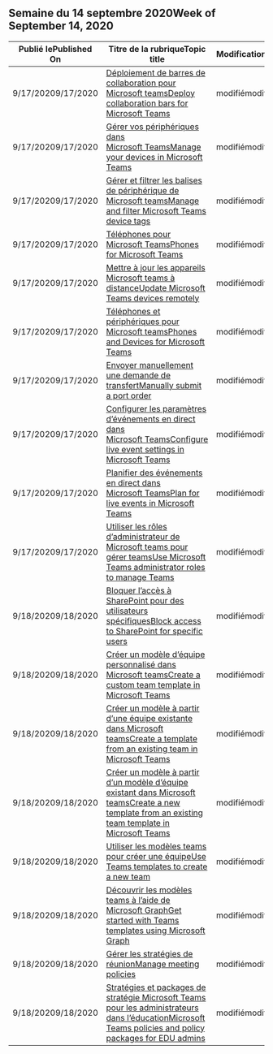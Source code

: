 <!-- This file is generated automatically each week. Changes made to this file will be overwritten.-->




## <a name="week-of-september-14-2020"></a><span data-ttu-id="1de74-101">Semaine du 14 septembre 2020</span><span class="sxs-lookup"><span data-stu-id="1de74-101">Week of September 14, 2020</span></span>


| <span data-ttu-id="1de74-102">Publié le</span><span class="sxs-lookup"><span data-stu-id="1de74-102">Published On</span></span> |<span data-ttu-id="1de74-103">Titre de la rubrique</span><span class="sxs-lookup"><span data-stu-id="1de74-103">Topic title</span></span> | <span data-ttu-id="1de74-104">Modification</span><span class="sxs-lookup"><span data-stu-id="1de74-104">Change</span></span> |
|------|------------|--------|
| <span data-ttu-id="1de74-105">9/17/2020</span><span class="sxs-lookup"><span data-stu-id="1de74-105">9/17/2020</span></span> | [<span data-ttu-id="1de74-106">Déploiement de barres de collaboration pour Microsoft teams</span><span class="sxs-lookup"><span data-stu-id="1de74-106">Deploy collaboration bars for Microsoft Teams</span></span>](/MicrosoftTeams/devices/collab-bar-deploy) | <span data-ttu-id="1de74-107">modifié</span><span class="sxs-lookup"><span data-stu-id="1de74-107">modified</span></span> |
| <span data-ttu-id="1de74-108">9/17/2020</span><span class="sxs-lookup"><span data-stu-id="1de74-108">9/17/2020</span></span> | [<span data-ttu-id="1de74-109">Gérer vos périphériques dans Microsoft Teams</span><span class="sxs-lookup"><span data-stu-id="1de74-109">Manage your devices in Microsoft Teams</span></span>](/MicrosoftTeams/devices/device-management) | <span data-ttu-id="1de74-110">modifié</span><span class="sxs-lookup"><span data-stu-id="1de74-110">modified</span></span> |
| <span data-ttu-id="1de74-111">9/17/2020</span><span class="sxs-lookup"><span data-stu-id="1de74-111">9/17/2020</span></span> | [<span data-ttu-id="1de74-112">Gérer et filtrer les balises de périphérique de Microsoft teams</span><span class="sxs-lookup"><span data-stu-id="1de74-112">Manage and filter Microsoft Teams device tags</span></span>](/MicrosoftTeams/devices/manage-device-tags) | <span data-ttu-id="1de74-113">modifié</span><span class="sxs-lookup"><span data-stu-id="1de74-113">modified</span></span> |
| <span data-ttu-id="1de74-114">9/17/2020</span><span class="sxs-lookup"><span data-stu-id="1de74-114">9/17/2020</span></span> | [<span data-ttu-id="1de74-115">Téléphones pour Microsoft Teams</span><span class="sxs-lookup"><span data-stu-id="1de74-115">Phones for Microsoft Teams</span></span>](/MicrosoftTeams/devices/phones-for-teams) | <span data-ttu-id="1de74-116">modifié</span><span class="sxs-lookup"><span data-stu-id="1de74-116">modified</span></span> |
| <span data-ttu-id="1de74-117">9/17/2020</span><span class="sxs-lookup"><span data-stu-id="1de74-117">9/17/2020</span></span> | [<span data-ttu-id="1de74-118">Mettre à jour les appareils Microsoft teams à distance</span><span class="sxs-lookup"><span data-stu-id="1de74-118">Update Microsoft Teams devices remotely</span></span>](/MicrosoftTeams/devices/remote-update) | <span data-ttu-id="1de74-119">modifié</span><span class="sxs-lookup"><span data-stu-id="1de74-119">modified</span></span> |
| <span data-ttu-id="1de74-120">9/17/2020</span><span class="sxs-lookup"><span data-stu-id="1de74-120">9/17/2020</span></span> | [<span data-ttu-id="1de74-121">Téléphones et périphériques pour Microsoft teams</span><span class="sxs-lookup"><span data-stu-id="1de74-121">Phones and Devices for Microsoft Teams</span></span>](/MicrosoftTeams/devices/usb-devices) | <span data-ttu-id="1de74-122">modifié</span><span class="sxs-lookup"><span data-stu-id="1de74-122">modified</span></span> |
| <span data-ttu-id="1de74-123">9/17/2020</span><span class="sxs-lookup"><span data-stu-id="1de74-123">9/17/2020</span></span> | [<span data-ttu-id="1de74-124">Envoyer manuellement une demande de transfert</span><span class="sxs-lookup"><span data-stu-id="1de74-124">Manually submit a port order</span></span>](/MicrosoftTeams/phone-number-calling-plans/manually-submit-port-order) | <span data-ttu-id="1de74-125">modifié</span><span class="sxs-lookup"><span data-stu-id="1de74-125">modified</span></span> |
| <span data-ttu-id="1de74-126">9/17/2020</span><span class="sxs-lookup"><span data-stu-id="1de74-126">9/17/2020</span></span> | [<span data-ttu-id="1de74-127">Configurer les paramètres d’événements en direct dans Microsoft Teams</span><span class="sxs-lookup"><span data-stu-id="1de74-127">Configure live event settings in Microsoft Teams</span></span>](/MicrosoftTeams/teams-live-events/configure-teams-live-events) | <span data-ttu-id="1de74-128">modifié</span><span class="sxs-lookup"><span data-stu-id="1de74-128">modified</span></span> |
| <span data-ttu-id="1de74-129">9/17/2020</span><span class="sxs-lookup"><span data-stu-id="1de74-129">9/17/2020</span></span> | [<span data-ttu-id="1de74-130">Planifier des événements en direct dans Microsoft Teams</span><span class="sxs-lookup"><span data-stu-id="1de74-130">Plan for live events in Microsoft Teams</span></span>](/MicrosoftTeams/teams-live-events/plan-for-teams-live-events) | <span data-ttu-id="1de74-131">modifié</span><span class="sxs-lookup"><span data-stu-id="1de74-131">modified</span></span> |
| <span data-ttu-id="1de74-132">9/17/2020</span><span class="sxs-lookup"><span data-stu-id="1de74-132">9/17/2020</span></span> | [<span data-ttu-id="1de74-133">Utiliser les rôles d’administrateur de Microsoft teams pour gérer teams</span><span class="sxs-lookup"><span data-stu-id="1de74-133">Use Microsoft Teams administrator roles to manage Teams</span></span>](/MicrosoftTeams/using-admin-roles) | <span data-ttu-id="1de74-134">modifié</span><span class="sxs-lookup"><span data-stu-id="1de74-134">modified</span></span> |
| <span data-ttu-id="1de74-135">9/18/2020</span><span class="sxs-lookup"><span data-stu-id="1de74-135">9/18/2020</span></span> | [<span data-ttu-id="1de74-136">Bloquer l’accès à SharePoint pour des utilisateurs spécifiques</span><span class="sxs-lookup"><span data-stu-id="1de74-136">Block access to SharePoint for specific users</span></span>](/MicrosoftTeams/block-access-sharepoint) | <span data-ttu-id="1de74-137">modifié</span><span class="sxs-lookup"><span data-stu-id="1de74-137">modified</span></span> |
| <span data-ttu-id="1de74-138">9/18/2020</span><span class="sxs-lookup"><span data-stu-id="1de74-138">9/18/2020</span></span> | [<span data-ttu-id="1de74-139">Créer un modèle d’équipe personnalisé dans Microsoft teams</span><span class="sxs-lookup"><span data-stu-id="1de74-139">Create a custom team template in Microsoft Teams</span></span>](/MicrosoftTeams/create-a-team-template) | <span data-ttu-id="1de74-140">modifié</span><span class="sxs-lookup"><span data-stu-id="1de74-140">modified</span></span> |
| <span data-ttu-id="1de74-141">9/18/2020</span><span class="sxs-lookup"><span data-stu-id="1de74-141">9/18/2020</span></span> | [<span data-ttu-id="1de74-142">Créer un modèle à partir d’une équipe existante dans Microsoft teams</span><span class="sxs-lookup"><span data-stu-id="1de74-142">Create a template from an existing team in Microsoft Teams</span></span>](/MicrosoftTeams/create-template-from-existing-team) | <span data-ttu-id="1de74-143">modifié</span><span class="sxs-lookup"><span data-stu-id="1de74-143">modified</span></span> |
| <span data-ttu-id="1de74-144">9/18/2020</span><span class="sxs-lookup"><span data-stu-id="1de74-144">9/18/2020</span></span> | [<span data-ttu-id="1de74-145">Créer un modèle à partir d’un modèle d’équipe existant dans Microsoft teams</span><span class="sxs-lookup"><span data-stu-id="1de74-145">Create a new template from an existing team template in Microsoft Teams</span></span>](/MicrosoftTeams/create-template-from-existing-template) | <span data-ttu-id="1de74-146">modifié</span><span class="sxs-lookup"><span data-stu-id="1de74-146">modified</span></span> |
| <span data-ttu-id="1de74-147">9/18/2020</span><span class="sxs-lookup"><span data-stu-id="1de74-147">9/18/2020</span></span> | [<span data-ttu-id="1de74-148">Utiliser les modèles teams pour créer une équipe</span><span class="sxs-lookup"><span data-stu-id="1de74-148">Use Teams templates to create a new team</span></span>](/MicrosoftTeams/get-started-with-teams-templates-in-the-admin-console) | <span data-ttu-id="1de74-149">modifié</span><span class="sxs-lookup"><span data-stu-id="1de74-149">modified</span></span> |
| <span data-ttu-id="1de74-150">9/18/2020</span><span class="sxs-lookup"><span data-stu-id="1de74-150">9/18/2020</span></span> | [<span data-ttu-id="1de74-151">Découvrir les modèles teams à l’aide de Microsoft Graph</span><span class="sxs-lookup"><span data-stu-id="1de74-151">Get started with Teams templates using Microsoft Graph</span></span>](/MicrosoftTeams/get-started-with-teams-templates) | <span data-ttu-id="1de74-152">modifié</span><span class="sxs-lookup"><span data-stu-id="1de74-152">modified</span></span> |
| <span data-ttu-id="1de74-153">9/18/2020</span><span class="sxs-lookup"><span data-stu-id="1de74-153">9/18/2020</span></span> | [<span data-ttu-id="1de74-154">Gérer les stratégies de réunion</span><span class="sxs-lookup"><span data-stu-id="1de74-154">Manage meeting policies</span></span>](/MicrosoftTeams/meeting-policies-in-teams) | <span data-ttu-id="1de74-155">modifié</span><span class="sxs-lookup"><span data-stu-id="1de74-155">modified</span></span> |
| <span data-ttu-id="1de74-156">9/18/2020</span><span class="sxs-lookup"><span data-stu-id="1de74-156">9/18/2020</span></span> | [<span data-ttu-id="1de74-157">Stratégies et packages de stratégie Microsoft Teams pour les administrateurs dans l’éducation</span><span class="sxs-lookup"><span data-stu-id="1de74-157">Microsoft Teams policies and policy packages for EDU admins</span></span>](/MicrosoftTeams/policy-packages-edu) | <span data-ttu-id="1de74-158">modifié</span><span class="sxs-lookup"><span data-stu-id="1de74-158">modified</span></span> |
